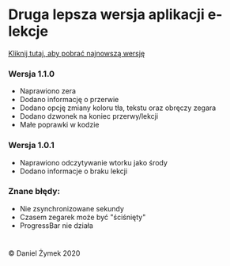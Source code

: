 
# Druga lepsza wersja aplikacji e-lekcje
[Kliknij tutaj, aby pobrać najnowszą wersję](https://github.com/danzym509/e-lekcje/raw/master/e-lekcje-1.1.0.apk)
### Wersja 1.1.0
- Naprawiono zera
- Dodano informację o przerwie
- Dodano opcję zmiany koloru tła, tekstu oraz obręczy zegara
- Dodano dzwonek na koniec przerwy/lekcji
- Małe poprawki w kodzie
### Wersja 1.0.1

 - Naprawiono odczytywanie wtorku jako środy
 - Dodano informacje o braku lekcji

### Znane błędy:
 - Nie zsynchronizowane sekundy
 - Czasem zegarek może być "ściśnięty"
 - ProgressBar nie działa
#

© Daniel Żymek 2020
